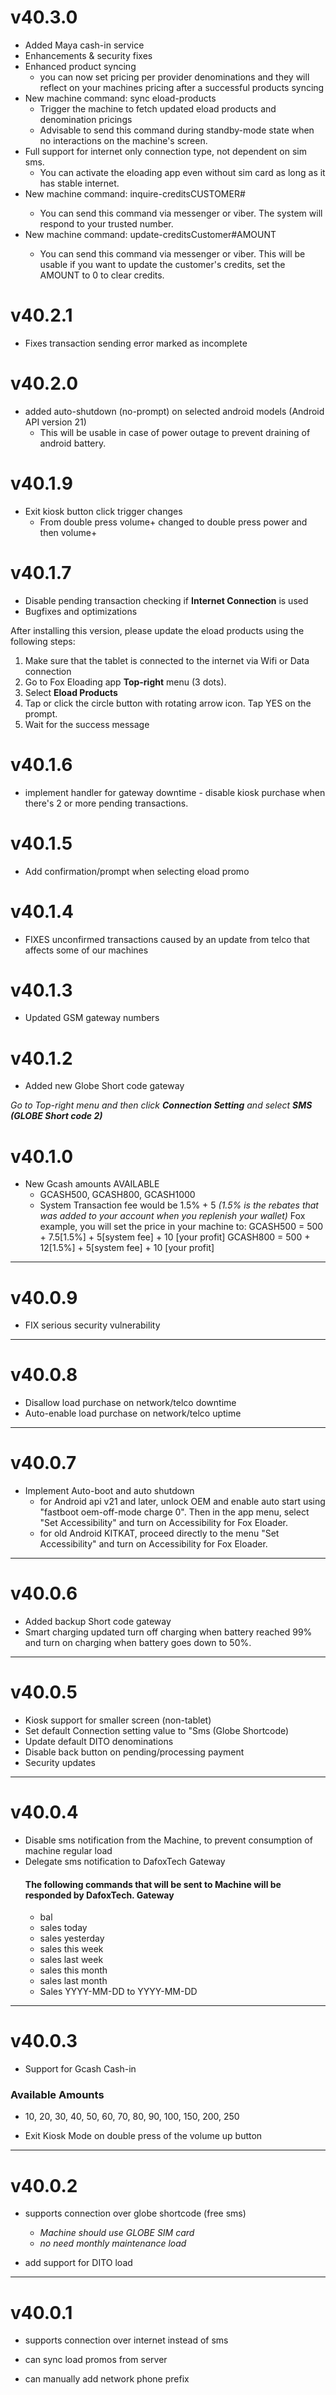 # v40.3.0
* Added Maya cash-in service
* Enhancements & security fixes
* Enhanced product syncing
   - you can now set pricing per provider denominations and they will reflect on your machines pricing after a successful products syncing
* New machine command: sync eload-products
   - Trigger the machine to fetch updated eload products and denomination pricings
   - Advisable to send this command during standby-mode state when no interactions on the machine's screen.
* Full support for internet only connection type, not dependent on sim sms.
   - You can activate the eloading app even without sim card as long as it has stable internet.
* New machine command: inquire-credits<space>CUSTOMER#
   - You can send this command via messenger or viber. The system will respond to your trusted number.
* New machine command: update-credits<space>Customer#<space>AMOUNT
   - You can send this command via messenger or viber. This will be usable if you want to update the customer's credits, set the AMOUNT to 0 to clear credits.


# v40.2.1
* Fixes transaction sending error marked as incomplete

# v40.2.0
* added auto-shutdown (no-prompt) on selected android models (Android API version 21)
   - This will be usable in case of power outage to prevent draining of android battery.
   
# v40.1.9
- Exit kiosk button click trigger changes
   * From double press volume+ changed to double press power and then volume+
   
   
# v40.1.7
* Disable pending transaction checking if **Internet Connection** is used
* Bugfixes and optimizations

After installing this version, please update the eload products using the following steps:

1.  Make sure that the tablet is connected to the internet via Wifi or Data connection
2. Go to Fox Eloading app **Top-right** menu (3 dots).
3. Select **Eload Products**
4. Tap or click the circle button with rotating arrow icon. Tap YES on the prompt.
5. Wait for the success message

# v40.1.6
* implement handler for gateway downtime - disable kiosk purchase when there's 2 or more pending transactions.


# v40.1.5
* Add confirmation/prompt when selecting eload promo


# v40.1.4
* FIXES unconfirmed transactions caused by an update from telco that affects some of our machines


# v40.1.3
* Updated GSM gateway numbers


# v40.1.2
* Added new Globe Short code gateway

_Go to Top-right menu and then click **Connection Setting** and select **SMS (GLOBE Short code 2)**_ 


# v40.1.0
* New Gcash amounts AVAILABLE
   - GCASH500, GCASH800, GCASH1000
   - System Transaction fee would be 1.5% + 5
     _(1.5% is the rebates that was added to your account when you replenish your wallet)_
      Fox example, you will set the price in your machine to:
      GCASH500 = 500 + 7.5[1.5%] + 5[system fee] + 10 [your profit]
      GCASH800 = 500 + 12[1.5%] + 5[system fee] + 10 [your profit]

----
      
# v40.0.9
* FIX serious security vulnerability

----

# v40.0.8
* Disallow load purchase on network/telco downtime
* Auto-enable load purchase on network/telco uptime

----

# v40.0.7
* Implement Auto-boot and auto shutdown
   - for Android api v21 and later, unlock OEM and enable auto start using "fastboot oem-off-mode charge 0". Then in the app menu, select "Set Accessibility" and turn on Accessibility for Fox Eloader.
   - for old Android KITKAT, proceed directly to the menu "Set Accessibility" and turn on Accessibility for Fox Eloader.

----

# v40.0.6
* Added backup Short code gateway
* Smart charging updated turn off charging when battery reached 99% and turn on charging when battery goes down to 50%.

----

# v40.0.5
* Kiosk support for smaller screen (non-tablet)
* Set default Connection setting value to "Sms (Globe Shortcode)
* Update default DITO denominations
* Disable back button on pending/processing payment
* Security updates

----

# v40.0.4
* Disable sms notification from the Machine, to prevent consumption of machine regular load
* Delegate sms notification to DafoxTech Gateway
   #### The following commands that will be sent to Machine will be responded by DafoxTech. Gateway
   - bal
   - sales today
   - sales yesterday
   - sales this week
   - sales last week
   - sales this month
   - sales last month
   - Sales YYYY-MM-DD to YYYY-MM-DD

---- 

# v40.0.3
* Support for Gcash Cash-in
### Available Amounts
- 10, 20, 30, 40, 50, 60, 70, 80, 90, 100, 150, 200, 250

* Exit Kiosk Mode on double press of the volume up button

---- 

# v40.0.2

* supports connection over globe shortcode (free sms)
    -  *Machine should use GLOBE SIM card*
    -  *no need monthly maintenance load*

* add support for DITO load

---- 
# v40.0.1

* supports connection over internet instead of sms

* can sync load promos from server

* can manually add network phone prefix
